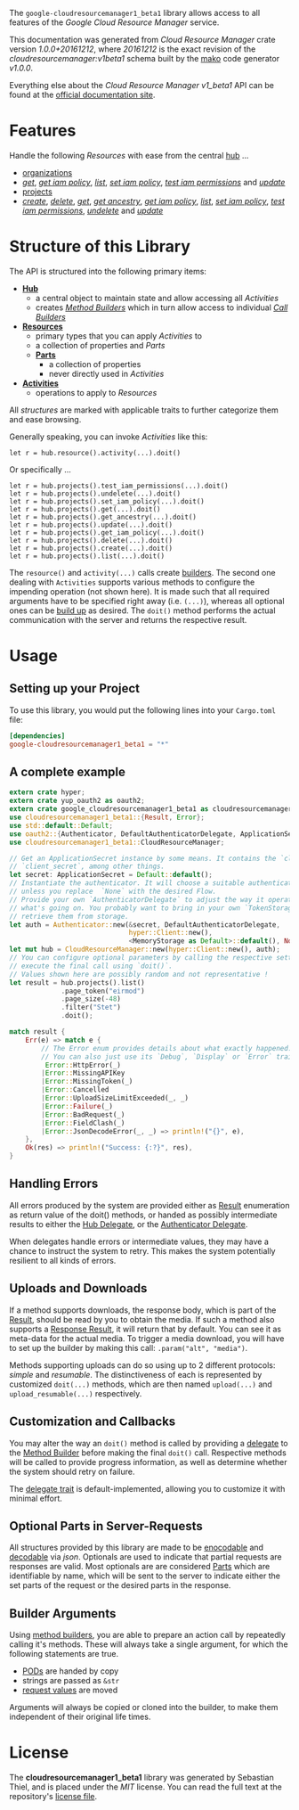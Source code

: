 <!---
DO NOT EDIT !
This file was generated automatically from 'src/mako/api/README.md.mako'
DO NOT EDIT !
-->
The `google-cloudresourcemanager1_beta1` library allows access to all features of the *Google Cloud Resource Manager* service.

This documentation was generated from *Cloud Resource Manager* crate version *1.0.0+20161212*, where *20161212* is the exact revision of the *cloudresourcemanager:v1beta1* schema built by the [mako](http://www.makotemplates.org/) code generator *v1.0.0*.

Everything else about the *Cloud Resource Manager* *v1_beta1* API can be found at the
[official documentation site](https://cloud.google.com/resource-manager).
# Features

Handle the following *Resources* with ease from the central [hub](http://byron.github.io/google-apis-rs/google_cloudresourcemanager1_beta1/struct.CloudResourceManager.html) ... 

* [organizations](http://byron.github.io/google-apis-rs/google_cloudresourcemanager1_beta1/struct.Organization.html)
 * [*get*](http://byron.github.io/google-apis-rs/google_cloudresourcemanager1_beta1/struct.OrganizationGetCall.html), [*get iam policy*](http://byron.github.io/google-apis-rs/google_cloudresourcemanager1_beta1/struct.OrganizationGetIamPolicyCall.html), [*list*](http://byron.github.io/google-apis-rs/google_cloudresourcemanager1_beta1/struct.OrganizationListCall.html), [*set iam policy*](http://byron.github.io/google-apis-rs/google_cloudresourcemanager1_beta1/struct.OrganizationSetIamPolicyCall.html), [*test iam permissions*](http://byron.github.io/google-apis-rs/google_cloudresourcemanager1_beta1/struct.OrganizationTestIamPermissionCall.html) and [*update*](http://byron.github.io/google-apis-rs/google_cloudresourcemanager1_beta1/struct.OrganizationUpdateCall.html)
* [projects](http://byron.github.io/google-apis-rs/google_cloudresourcemanager1_beta1/struct.Project.html)
 * [*create*](http://byron.github.io/google-apis-rs/google_cloudresourcemanager1_beta1/struct.ProjectCreateCall.html), [*delete*](http://byron.github.io/google-apis-rs/google_cloudresourcemanager1_beta1/struct.ProjectDeleteCall.html), [*get*](http://byron.github.io/google-apis-rs/google_cloudresourcemanager1_beta1/struct.ProjectGetCall.html), [*get ancestry*](http://byron.github.io/google-apis-rs/google_cloudresourcemanager1_beta1/struct.ProjectGetAncestryCall.html), [*get iam policy*](http://byron.github.io/google-apis-rs/google_cloudresourcemanager1_beta1/struct.ProjectGetIamPolicyCall.html), [*list*](http://byron.github.io/google-apis-rs/google_cloudresourcemanager1_beta1/struct.ProjectListCall.html), [*set iam policy*](http://byron.github.io/google-apis-rs/google_cloudresourcemanager1_beta1/struct.ProjectSetIamPolicyCall.html), [*test iam permissions*](http://byron.github.io/google-apis-rs/google_cloudresourcemanager1_beta1/struct.ProjectTestIamPermissionCall.html), [*undelete*](http://byron.github.io/google-apis-rs/google_cloudresourcemanager1_beta1/struct.ProjectUndeleteCall.html) and [*update*](http://byron.github.io/google-apis-rs/google_cloudresourcemanager1_beta1/struct.ProjectUpdateCall.html)




# Structure of this Library

The API is structured into the following primary items:

* **[Hub](http://byron.github.io/google-apis-rs/google_cloudresourcemanager1_beta1/struct.CloudResourceManager.html)**
    * a central object to maintain state and allow accessing all *Activities*
    * creates [*Method Builders*](http://byron.github.io/google-apis-rs/google_cloudresourcemanager1_beta1/trait.MethodsBuilder.html) which in turn
      allow access to individual [*Call Builders*](http://byron.github.io/google-apis-rs/google_cloudresourcemanager1_beta1/trait.CallBuilder.html)
* **[Resources](http://byron.github.io/google-apis-rs/google_cloudresourcemanager1_beta1/trait.Resource.html)**
    * primary types that you can apply *Activities* to
    * a collection of properties and *Parts*
    * **[Parts](http://byron.github.io/google-apis-rs/google_cloudresourcemanager1_beta1/trait.Part.html)**
        * a collection of properties
        * never directly used in *Activities*
* **[Activities](http://byron.github.io/google-apis-rs/google_cloudresourcemanager1_beta1/trait.CallBuilder.html)**
    * operations to apply to *Resources*

All *structures* are marked with applicable traits to further categorize them and ease browsing.

Generally speaking, you can invoke *Activities* like this:

```Rust,ignore
let r = hub.resource().activity(...).doit()
```

Or specifically ...

```ignore
let r = hub.projects().test_iam_permissions(...).doit()
let r = hub.projects().undelete(...).doit()
let r = hub.projects().set_iam_policy(...).doit()
let r = hub.projects().get(...).doit()
let r = hub.projects().get_ancestry(...).doit()
let r = hub.projects().update(...).doit()
let r = hub.projects().get_iam_policy(...).doit()
let r = hub.projects().delete(...).doit()
let r = hub.projects().create(...).doit()
let r = hub.projects().list(...).doit()
```

The `resource()` and `activity(...)` calls create [builders][builder-pattern]. The second one dealing with `Activities` 
supports various methods to configure the impending operation (not shown here). It is made such that all required arguments have to be 
specified right away (i.e. `(...)`), whereas all optional ones can be [build up][builder-pattern] as desired.
The `doit()` method performs the actual communication with the server and returns the respective result.

# Usage

## Setting up your Project

To use this library, you would put the following lines into your `Cargo.toml` file:

```toml
[dependencies]
google-cloudresourcemanager1_beta1 = "*"
```

## A complete example

```Rust
extern crate hyper;
extern crate yup_oauth2 as oauth2;
extern crate google_cloudresourcemanager1_beta1 as cloudresourcemanager1_beta1;
use cloudresourcemanager1_beta1::{Result, Error};
use std::default::Default;
use oauth2::{Authenticator, DefaultAuthenticatorDelegate, ApplicationSecret, MemoryStorage};
use cloudresourcemanager1_beta1::CloudResourceManager;

// Get an ApplicationSecret instance by some means. It contains the `client_id` and 
// `client_secret`, among other things.
let secret: ApplicationSecret = Default::default();
// Instantiate the authenticator. It will choose a suitable authentication flow for you, 
// unless you replace  `None` with the desired Flow.
// Provide your own `AuthenticatorDelegate` to adjust the way it operates and get feedback about 
// what's going on. You probably want to bring in your own `TokenStorage` to persist tokens and
// retrieve them from storage.
let auth = Authenticator::new(&secret, DefaultAuthenticatorDelegate,
                              hyper::Client::new(),
                              <MemoryStorage as Default>::default(), None);
let mut hub = CloudResourceManager::new(hyper::Client::new(), auth);
// You can configure optional parameters by calling the respective setters at will, and
// execute the final call using `doit()`.
// Values shown here are possibly random and not representative !
let result = hub.projects().list()
             .page_token("eirmod")
             .page_size(-48)
             .filter("Stet")
             .doit();

match result {
    Err(e) => match e {
        // The Error enum provides details about what exactly happened.
        // You can also just use its `Debug`, `Display` or `Error` traits
         Error::HttpError(_)
        |Error::MissingAPIKey
        |Error::MissingToken(_)
        |Error::Cancelled
        |Error::UploadSizeLimitExceeded(_, _)
        |Error::Failure(_)
        |Error::BadRequest(_)
        |Error::FieldClash(_)
        |Error::JsonDecodeError(_, _) => println!("{}", e),
    },
    Ok(res) => println!("Success: {:?}", res),
}

```
## Handling Errors

All errors produced by the system are provided either as [Result](http://byron.github.io/google-apis-rs/google_cloudresourcemanager1_beta1/enum.Result.html) enumeration as return value of 
the doit() methods, or handed as possibly intermediate results to either the 
[Hub Delegate](http://byron.github.io/google-apis-rs/google_cloudresourcemanager1_beta1/trait.Delegate.html), or the [Authenticator Delegate](http://byron.github.io/google-apis-rs/google_cloudresourcemanager1_beta1/../yup-oauth2/trait.AuthenticatorDelegate.html).

When delegates handle errors or intermediate values, they may have a chance to instruct the system to retry. This 
makes the system potentially resilient to all kinds of errors.

## Uploads and Downloads
If a method supports downloads, the response body, which is part of the [Result](http://byron.github.io/google-apis-rs/google_cloudresourcemanager1_beta1/enum.Result.html), should be
read by you to obtain the media.
If such a method also supports a [Response Result](http://byron.github.io/google-apis-rs/google_cloudresourcemanager1_beta1/trait.ResponseResult.html), it will return that by default.
You can see it as meta-data for the actual media. To trigger a media download, you will have to set up the builder by making
this call: `.param("alt", "media")`.

Methods supporting uploads can do so using up to 2 different protocols: 
*simple* and *resumable*. The distinctiveness of each is represented by customized 
`doit(...)` methods, which are then named `upload(...)` and `upload_resumable(...)` respectively.

## Customization and Callbacks

You may alter the way an `doit()` method is called by providing a [delegate](http://byron.github.io/google-apis-rs/google_cloudresourcemanager1_beta1/trait.Delegate.html) to the 
[Method Builder](http://byron.github.io/google-apis-rs/google_cloudresourcemanager1_beta1/trait.CallBuilder.html) before making the final `doit()` call. 
Respective methods will be called to provide progress information, as well as determine whether the system should 
retry on failure.

The [delegate trait](http://byron.github.io/google-apis-rs/google_cloudresourcemanager1_beta1/trait.Delegate.html) is default-implemented, allowing you to customize it with minimal effort.

## Optional Parts in Server-Requests

All structures provided by this library are made to be [enocodable](http://byron.github.io/google-apis-rs/google_cloudresourcemanager1_beta1/trait.RequestValue.html) and 
[decodable](http://byron.github.io/google-apis-rs/google_cloudresourcemanager1_beta1/trait.ResponseResult.html) via *json*. Optionals are used to indicate that partial requests are responses 
are valid.
Most optionals are are considered [Parts](http://byron.github.io/google-apis-rs/google_cloudresourcemanager1_beta1/trait.Part.html) which are identifiable by name, which will be sent to 
the server to indicate either the set parts of the request or the desired parts in the response.

## Builder Arguments

Using [method builders](http://byron.github.io/google-apis-rs/google_cloudresourcemanager1_beta1/trait.CallBuilder.html), you are able to prepare an action call by repeatedly calling it's methods.
These will always take a single argument, for which the following statements are true.

* [PODs][wiki-pod] are handed by copy
* strings are passed as `&str`
* [request values](http://byron.github.io/google-apis-rs/google_cloudresourcemanager1_beta1/trait.RequestValue.html) are moved

Arguments will always be copied or cloned into the builder, to make them independent of their original life times.

[wiki-pod]: http://en.wikipedia.org/wiki/Plain_old_data_structure
[builder-pattern]: http://en.wikipedia.org/wiki/Builder_pattern
[google-go-api]: https://github.com/google/google-api-go-client

# License
The **cloudresourcemanager1_beta1** library was generated by Sebastian Thiel, and is placed 
under the *MIT* license.
You can read the full text at the repository's [license file][repo-license].

[repo-license]: https://github.com/Byron/google-apis-rs/LICENSE.md
